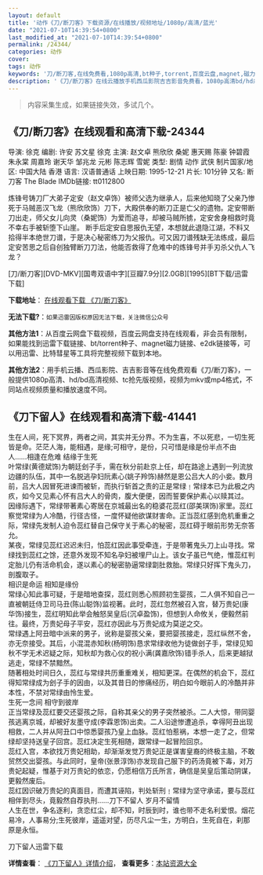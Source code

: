 ```yaml
---
layout: default
title: '动作《刀/断刀客》下载资源/在线播放/视频地址/1080p/高清/蓝光'
date: "2021-07-10T14:39:54+0800"
last_modified_at: "2021-07-10T14:39:54+0800"
permalink: /24344/
categories: 动作
cover:
tags: 动作
keywords: '刀/断刀客,在线免费看,1080p高清,bt种子,torrent,百度云盘,magnet,磁力链,迅雷下载资源'
description: '《刀/断刀客》在线云播放手机西瓜影院吉吉影音免费看，1080p高清bd/hd未删减完整版和tc抢先枪版，mkv/mp4格式，附带bt/torrent种子、magnet/磁力链、百度云盘、网盘资源迅雷下载链接'
---
```


>内容采集生成，如果链接失效，多试几个。


## 《刀/断刀客》在线观看和高清下载-24344

导演: 徐克 编剧: 许安 苏文星 徐克 主演: 赵文卓 熊欣欣 桑妮 惠天赐 陈豪 钟碧霞 朱永棠 周嘉玲 谢天华 邹兆龙 元彬 陈志辉 雪妮 类型: 剧情 动作 武侠 制片国家/地区: 中国大陆 香港 语言: 汉语普通话 上映日期: 1995-12-21 片长: 101分钟 又名: 断刀客 The Blade IMDb链接: tt0112800

炼锋号铸刀厂大弟子定安（赵文卓饰）被师父选为继承人，后来他知晓了父亲乃惨死于马贼恶汉飞龙（熊欣欣饰）刀下，大殿供奉的断刀正是亡父的遗物。定安带断刀出走，师父女儿向灵（桑妮饰）为爱而追寻，却被马贼所掳，定安舍身相救时竟不幸右手被斩堕下山崖。 断手后定安自思报仇无望，本想就此退隐江湖，不料又拾得半本绝世刀谱，于是决心秘密练刀为父报仇。可又因刀谱残缺无法练成，最后定安苦思之后自创独臂断刀刀法，他能否救得了危难中的炼锋号并手刃杀父仇人飞龙？


[刀/断刀客][DVD-MKV][国粤双语中字][豆瓣7.9分][2.0GB][1995][BT下载/迅雷下载]

**下载地址**： [在线观看下载 《刀/断刀客》](https://www.btdx8.com/torrent/the_blade_1995.html) 


**无法下载?**：`如果迅雷因版权原因无法下载，关注微信公众号 `

**其他方法1**：从百度云网盘下载视频，百度云网盘支持在线观看，非会员有限制，如果能找到迅雷下载链接、bt/torrent种子、magnet磁力链接、e2dk链接等，可以用迅雷、比特彗星等工具将完整视频下载到本地。

**其他方法2**：用手机云播、西瓜影院、吉吉影音等在线免费观看《刀/断刀客》，一般提供1080p高清、hd/bd高清视频、tc抢先版视频，视频为mkv或mp4格式，不同站点视频质量和播放速度不同。


## 《刀下留人》在线观看和高清下载-41441

生在人间，死下冥界，两者之间，其实并无分界。不为生喜，不以死悲，一切生死皆是命。茫茫人海，能相遇，是缘;可相守，是份，只可惜是缘是份半点不由人&hellip;…相逢在危难 结缘于生死<br />叶常绿(黄德斌饰)为朝廷刽子手，需在秋分前赴京上任，却在路途上遇到一列流放边疆的队伍，其中一名脱逃孕妇阮素心(姚子羚饰)赫然是恩公吕大人的小妾。数月前，吕大人因冒死进谏而被斩，而执行斩首之责的正是常绿﹗常绿本已为此极之内疚，如今又见素心怀有吕大人的骨肉，腹大便便，因而誓要保护素心以赎其过。<br />因缘际遇下，常绿带著素心寄居在京城最出名的稳婆花蕊红(邵美琪饰)家里。蕊红察觉常绿为人冷酷，行径古怪，一度怀疑他欲谋财害命。正当蕊红感到危机重重之际，常绿先发制人迫令蕊红替自己保守关于素心的秘密，蕊红碍于眼前形势无奈答允。<br />某夜，常绿见蕊红迟迟未归，怕蕊红因此事受牵连，于是带著鬼头刀上山寻找。常绿找到蕊红之馀，还意外发现不知名孕妇被埋尸山上。该女子虽已气绝，惟蕊红判定胎儿仍有活命机会，遂以素心的秘密胁逼常绿劏肚救胎。常绿只好挥下鬼头刀，剖腹取子。<br />相识是命运 相知是缘份<br />常绿心知此事可疑，于是暗地查探，蕊红则悉心照顾初生婴孩，二人俱不知自己一直被朝廷侍卫司马丑(陈山聪饰)监视著。此时，蕊红忽然被召入宫，替万贵妃(康华饰)接生，蕊红明知此举会触怒吴皇后(沉卓盈饰)，但想到人命攸关，便毅然前往。最终，万贵妃母子平安，蕊红亦因此与万贵妃成为莫逆之交。<br />常绿遇上阿丑暗中派来的男子，讹称是婴孩父亲，要把婴孩接走，蕊红纵然不舍，亦无奈接受。其后，小混混赤知秋(杨明饰)恳求常绿收他为徒做刽子手，常绿见知秋不学无术迟疑之际，知秋却为救心仪的祝小满(龚嘉欣饰)错手杀人，后来更越狱逃走，常绿不禁黯然。<br />随著相处时间日久，蕊红与常绿共历重重难关，相知更深。在偶然的机会下，蕊红得知常绿成为刽子手的因由，以及其昔日的惨痛经历，明白如今眼前人的冷酷并非本性，不禁对常绿由怜生爱。<br />生死一念间 相守到彼岸<br />正当常绿及蕊红要交还婴孩之际，自称其亲父的男子突然被杀。二人大惊，带同婴孩逃离京城，却被好友墨守成(李霖恩饰)出卖。二人沿途惨遭追杀，幸得阿丑出现相救，二人并从阿丑口中惊悉婴孩乃皇上血脉。蕊红怕惹祸，本想一走了之，但常绿却坚持送皇子回宫。蕊红决定生死相随，跟常绿一起冒险回京。<br />蕊红入宫，本欲找万贵妃相助，却渐渐发觉万贵妃正是谋害皇裔的终极主脑，不敢贸然交出婴孩。与此同时，皇帝(张景淳饰)亦发现自己服下的药汤竟被下毒，对万贵妃起疑，惟基于对万贵妃的依恋，仍愿相信万氏所言，确信是吴皇后策动阴谋，更毅然废后。<br />蕊红因识破万贵妃的真面目，而遭其诬陷，判处斩刑﹗常绿为坚守承诺，要与蕊红相伴到尽头，竟毅然自荐执刑……刀下不留人 岁月不留情<br />人生在世，争名逐利，贪恋红尘，却不知，时辰到时，谁也带不走名利爱恨。烟花易冷，人事易分;生死彼岸，遥遥对望，历尽凡尘一生，方明白，生死自在，刹那原是永恒。<br />


刀下留人迅雷下载

**详情查看**： [《刀下留人》详情介绍](/movie/41441/)， **查看更多**：[本站资源大全](/movie/t/all/)

